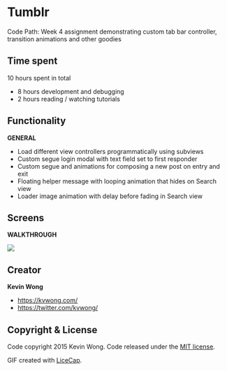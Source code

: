 # Tumblr
Code Path: Week 4 assignment demonstrating custom tab bar controller, transition animations and other goodies

## Time spent

10 hours spent in total
* 8 hours development and debugging
* 2 hours reading / watching tutorials

## Functionality

**GENERAL**
* Load different view controllers programmatically using subviews
* Custom segue login modal with text field set to first responder
* Custom segue and animations for composing a new post on entry and exit
* Floating helper message with looping animation that hides on Search view
* Loader image animation with delay before fading in Search view

## Screens

**WALKTHROUGH**

![](https://github.com/kvwong/Tumblr/blob/master/Tumblr.gif)


## Creator
**Kevin Wong**
* https://kvwong.com/
* https://twitter.com/kvwong/
 

## Copyright & License
Code copyright 2015 Kevin Wong. Code released under the [MIT license](https://github.com/kvwong/Tip-Calculator/blob/master/License). 

GIF created with [LiceCap](http://www.cockos.com/licecap/).
